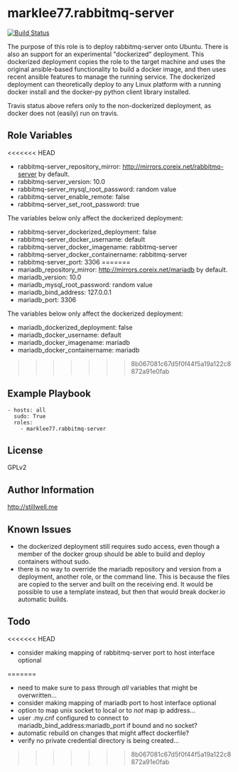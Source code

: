 marklee77.rabbitmq-server
=================

[![Build Status](https://travis-ci.org/marklee77/ansible-role-rabbitmq-server.svg?branch=master)](https://travis-ci.org/marklee77/ansible-role-rabbitmq-server)

The purpose of this role is to deploy rabbitmq-server onto Ubuntu. There is also an
support for an experimental "dockerized" deployment. This dockerized deployment
copies the role to the target machine and uses the original ansible-based
functionality to build a docker image, and then uses recent ansible features to
manage the running service. The dockerized deployment can theoretically deploy
to any Linux platform with a running docker install and the docker-py python
client library installed.

Travis status above refers only to the non-dockerized deployment, as docker does 
not (easily) run on travis.

Role Variables
--------------

<<<<<<< HEAD
- rabbitmq-server_repository_mirror: http://mirrors.coreix.net/rabbitmq-server by default.
- rabbitmq-server_version: 10.0
- rabbitmq-server_mysql_root_password: random value
- rabbitmq-server_enable_remote: false
- rabbitmq-server_set_root_password: true

The variables below only affect the dockerized deployment:

- rabbitmq-server_dockerized_deployment: false
- rabbitmq-server_docker_username: default
- rabbitmq-server_docker_imagename: rabbitmq-server
- rabbitmq-server_docker_containername: rabbitmq-server
- rabbitmq-server_port: 3306
=======
- mariadb_repository_mirror: http://mirrors.coreix.net/mariadb by default.
- mariadb_version: 10.0
- mariadb_mysql_root_password: random value
- mariadb_bind_address: 127.0.0.1
- mariadb_port: 3306

The variables below only affect the dockerized deployment:

- mariadb_dockerized_deployment: false
- mariadb_docker_username: default
- mariadb_docker_imagename: mariadb
- mariadb_docker_containername: mariadb
>>>>>>> 8b067081c67d5f0f44f5a19a122c8872a91e0fab

Example Playbook
-------------------------

    - hosts: all
      sudo: True
      roles:
        - marklee77.rabbitmq-server

License
-------

GPLv2

Author Information
------------------

http://stillwell.me

Known Issues
------------

- the dockerized deployment still requires sudo access, even though a member of 
  the docker group should be able to build and deploy containers without sudo.
- there is no way to override the mariadb repository and version from a 
  deployment, another role, or the command line. This is because the files are 
  copied to the server and built on the receiving end. It would be possible to 
  use a template instead, but then that would break docker.io automatic builds.

Todo
----

<<<<<<< HEAD
- consider making mapping of rabbitmq-server port to host interface optional

=======
- need to make sure to pass through *all* variables that might be overwritten...
- consider making mapping of mariadb port to host interface optional
- option to map unix socket to local or to *not* map ip address...
- user .my.cnf configured to connect to mariadb_bind_address:mariadb_port if 
  bound and no socket?
- automatic rebuild on changes that might affect dockerfile?
- verify no private credential directory is being created...
>>>>>>> 8b067081c67d5f0f44f5a19a122c8872a91e0fab
